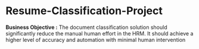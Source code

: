 # Resume-Classification-Project
**Business Objective :**
The document classification solution should significantly reduce the manual human effort in the HRM. It should achieve a higher level of accuracy and automation with minimal human intervention
